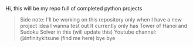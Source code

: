 Hi, this will be my repo full of completed python projects 

 > Side note: I'll be working on this repository only when I have a new project idea I wanna test out
> It currently only has Tower of Hanoi and Sudoku Solver in this (will update this)
> Youtube channel: @infinitykitsune (find me here)
> bye bye 
